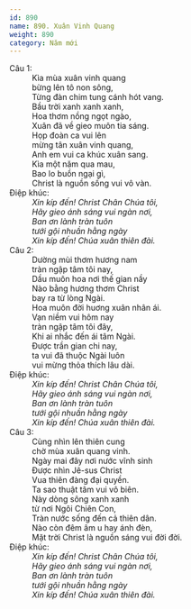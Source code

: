 ```yaml
---
id: 890
name: 890. Xuân Vinh Quang
weight: 890
category: Năm mới
---
```

<dl><dt>Câu 1:</dt><dd data-verse="1"> Kìa mùa xuân vinh quang <br/>bừng lên tô non sông, <br/>Từng đàn chim tung cánh hót vang. <br/>Bầu trời xanh xanh xanh, <br/>Hoa thơm nồng ngọt ngào, <br/>Xuân đã về gieo muôn tia sáng. <br/>Họp đoàn ca vui lên <br/>mừng tân xuân vinh quang, <br/>Anh em vui ca khúc xuân sang. <br/>Kìa một năm qua mau, <br/>Bao lo buồn ngại gì, <br/>Christ là nguồn sống vui vô vàn. </dd><dt>Điệp khúc:</dt><dd data-chorus="1"><em>Xin kíp đến! Christ Chân Chúa tôi, <br/>Hãy gieo ánh sáng vui ngàn nơi, <br/>Ban ơn lành tràn tuôn <br/>tưới gội nhuần hằng ngày <br/>Xin kíp đến! Chúa xuân thiên đài. </em></dd><dt>Câu 2:</dt><dd data-verse="2">Dường mùi thơm hương nam <br/>tràn ngập tâm tôi nay, <br/>Dầu muôn hoa nơi thế gian nầy <br/>Nào bằng hương thơm Christ <br/>bay ra từ lòng Ngài. <br/>Hoa muôn đời huơng xuân nhân ái. <br/>Vạn niềm vui hôm nay <br/>tràn ngập tâm tôi đây, <br/>Khi ai nhắc đến ái tâm Ngài. <br/>Được trần gian chi nay, <br/>ta vui đã thuộc Ngài luôn <br/>vui mừng thỏa thích lâu dài. </dd><dt>Điệp khúc:</dt><dd data-chorus="1"><em>Xin kíp đến! Christ Chân Chúa tôi, <br/>Hãy gieo ánh sáng vui ngàn nơi, <br/>Ban ơn lành tràn tuôn <br/>tưới gội nhuần hằng ngày <br/>Xin kíp đến! Chúa xuân thiên đài. </em></dd><dt>Câu 3:</dt><dd data-verse="3">Cùng nhìn lên thiên cung <br/>chờ mùa xuân quang vinh. <br/>Ngày mai đây nơi nước vĩnh sinh <br/>Được nhìn Jê-sus Christ <br/>Vua thiên đàng đại quyền. <br/>Ta sao thuật tâm vui vô biên. <br/>Này dòng sông xanh xanh <br/>từ nơi Ngôi Chiên Con, <br/>Tràn nước sống đến cả thiên dân. <br/>Nào còn đêm âm u hay ánh đèn, <br/>Mặt trời Christ là nguồn sáng vui đời đời. </dd><dt>Điệp khúc:</dt><dd data-chorus="1"><em>Xin kíp đến! Christ Chân Chúa tôi, <br/>Hãy gieo ánh sáng vui ngàn nơi, <br/>Ban ơn lành tràn tuôn <br/>tưới gội nhuần hằng ngày <br/>Xin kíp đến! Chúa xuân thiên đài. </em></dd></dl>
